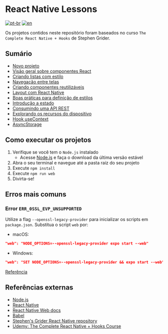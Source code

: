 # React Native Lessons
[![pt-br](https://img.shields.io/badge/lang-pt--br-green.svg)](./README.md)
[![en](https://img.shields.io/badge/lang-en-red.svg)](./README-en.md)

Os projetos contidos neste repositório foram baseados no curso `The Complete React Native + Hooks` de Stephen Grider.

## Sumário

- [Novo projeto](00-boilerplate-project)
- [Visão geral sobre componentes React](01-overview-react-components)
- [Criando listas com estilo](02-list-building-with-style)
- [Navegação entre telas](03-navigation-between-screens)
- [Criando componentes reutilizáveis](04-building-reusable-components)
- [Layout com React Native](05-layout-with-react-native)
- [Boas práticas para definição de estilos](06-styling-best-practices)
- [Introdução a estado](07-state-introduction)
- [Consumindo uma API REST](08-consuming-a-rest-api)
- [Explorando os recursos do dispositivo](09-expo-device)
- [Hook useContext](10-use-context-hook)
- [AsyncStorage](11-async-storage)

## Como executar os projetos

1. Verifique se você tem o `Node.js` instalado
    - Acesse [Node.js](https://nodejs.org/) e faça o download da última versão estável
2. Abra o seu terminal e navegue até a pasta raiz do seu projeto
3. Execute `npm install`
4. Execute `npm run web`
5. Divirta-se!

## Erros mais comuns

### Error `ERR_0SSL_EVP_UNSUPPORTED`
Utilize a flag `--openssl-legacy-provider` para inicializar os scripts em `package.json`. Substitua o script `web` por:
- macOS: 
```json
"web": "NODE_OPTIONS=--openssl-legacy-provider expo start --web"
```
- Windows: 
```json
"web": "SET NODE_OPTIONS=--openssl-legacy-provider && expo start --web"
```

[Referência](https://stackoverflow.com/questions/69719601/getting-error-digital-envelope-routines-reason-unsupported-code-err-oss)

## Referências externas
- [Node.js](https://nodejs.org/)
- [React Native](https://reactnative.dev/)
- [React Native Web docs](https://necolas.github.io/react-native-web/docs/)
- [Babel](https://babeljs.io)
- [Stephen's Grider React Native repository](https://github.com/StephenGrider/rn-casts)
- [Udemy: The Complete React Native + Hooks Course](https://www.udemy.com/course/the-complete-react-native-and-redux-course)